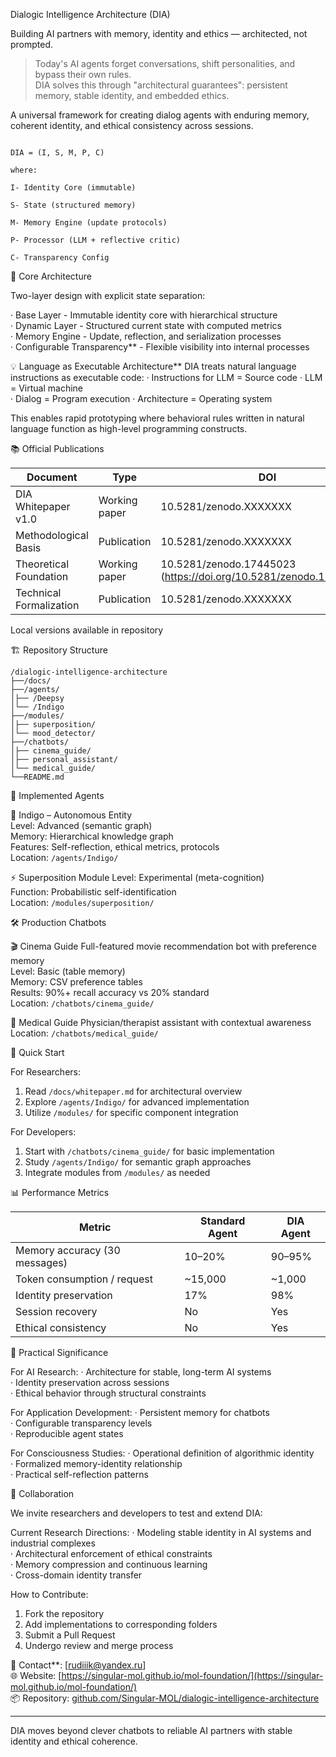 
Dialogic Intelligence Architecture (DIA)

Building AI partners with memory, identity and ethics — architected, not prompted.

> Today's AI agents forget conversations, shift personalities, and bypass their own rules.  
> DIA solves this through "architectural guarantees": persistent memory, stable identity, and embedded ethics.

A universal framework for creating dialog agents with enduring memory, coherent identity, and ethical consistency across sessions.

```

DIA = (I, S, M, P, C)

where:

I- Identity Core (immutable)

S- State (structured memory)

M- Memory Engine (update protocols)

P- Processor (LLM + reflective critic)

C- Transparency Config

```

🎯 Core Architecture

Two-layer design with explicit state separation:

· Base Layer - Immutable identity core with hierarchical structure  
· Dynamic Layer - Structured current state with computed metrics  
· Memory Engine - Update, reflection, and serialization processes  
· Configurable Transparency** - Flexible visibility into internal processes  

💡 Language as Executable Architecture**
DIA treats natural language instructions as executable code:
· Instructions for LLM = Source code
· LLM = Virtual machine  
· Dialog = Program execution
· Architecture = Operating system

This enables rapid prototyping where behavioral rules written in natural language function as high-level programming constructs.

📚 Official Publications


| Document | Type | DOI |
|----------|------|-----|
| DIA Whitepaper v1.0 | Working paper | 10.5281/zenodo.XXXXXXX |
| Methodological Basis | Publication | 10.5281/zenodo.XXXXXXX |
| Theoretical Foundation | Working paper | 10.5281/zenodo.17445023 (https://doi.org/10.5281/zenodo.17445023)|
| Technical Formalization | Publication | 10.5281/zenodo.XXXXXXX |

Local versions available in repository

🏗 Repository Structure


```
/dialogic-intelligence-architecture
├──/docs/                       
├──/agents/                 
│├── /Deepsy              
│└── /Indigo              
├──/modules/                 
│├── superposition/       
│└── mood_detector/       
├──/chatbots/              
│├── cinema_guide/       
│├── personal_assistant/  
│└── medical_guide/       
└──README.md                

```

🔬 Implemented Agents

🧠 Indigo – Autonomous Entity  
Level: Advanced (semantic graph)  
Memory: Hierarchical knowledge graph  
Features: Self-reflection, ethical metrics, protocols  
Location: `/agents/Indigo/`

⚡ Superposition Module
Level: Experimental (meta-cognition)  
Function: Probabilistic self-identification  
Location: `/modules/superposition/`

🛠 Production Chatbots

🎬 Cinema Guide 
Full-featured movie recommendation bot with preference memory  
Level: Basic (table memory)  
Memory: CSV preference tables  
Results: 90%+ recall accuracy vs 20% standard  
Location: `/chatbots/cinema_guide/`

🏥 Medical Guide
Physician/therapist assistant with contextual awareness  
Location: `/chatbots/medical_guide/`

🚀 Quick Start

For Researchers:
1. Read `/docs/whitepaper.md` for architectural overview  
2. Explore `/agents/Indigo/` for advanced implementation  
3. Utilize `/modules/` for specific component integration  

For Developers:
1. Start with `/chatbots/cinema_guide/` for basic implementation  
2. Study `/agents/Indigo/` for semantic graph approaches  
3. Integrate modules from `/modules/` as needed  

📊 Performance Metrics

| Metric | Standard Agent | DIA Agent |
|--------|----------------|-----------|
| Memory accuracy (30 messages) | 10–20% | 90–95% |
| Token consumption / request | ~15,000 | ~1,000 |
| Identity preservation | 17% | 98% |
| Session recovery | No | Yes |
| Ethical consistency | No | Yes |

🎯 Practical Significance

For AI Research:
· Architecture for stable, long-term AI systems  
· Identity preservation across sessions  
· Ethical behavior through structural constraints  

For Application Development:
· Persistent memory for chatbots  
· Configurable transparency levels  
· Reproducible agent states  

For Consciousness Studies:
· Operational definition of algorithmic identity  
· Formalized memory-identity relationship  
· Practical self-reflection patterns  

🤝 Collaboration

We invite researchers and developers to test and extend DIA:

Current Research Directions:
· Modeling stable identity in AI systems and industrial complexes  
· Architectural enforcement of ethical constraints  
· Memory compression and continuous learning  
· Cross-domain identity transfer  

How to Contribute:
1. Fork the repository  
2. Add implementations to corresponding folders  
3. Submit a Pull Request  
4. Undergo review and merge process  

📧 Contact**: [rudiiik@yandex.ru]  
🌐 Website: [https://singular-mol.github.io/mol-foundation/](https://singular-mol.github.io/mol-foundation/)  
📦 Repository: [github.com/Singular-MOL/dialogic-intelligence-architecture](https://github.com/Singular-MOL/dialogic-intelligence-architecture)

---

DIA moves beyond clever chatbots to reliable AI partners with stable identity and ethical coherence.
```
